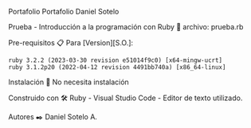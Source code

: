 Portafolio
Portafolio Daniel Sotelo

Prueba - Introducción a la programación con Ruby 🚀
archivo: prueba.rb

Pre-requisitos 📋
Para [Version][S.O.]:

    ruby 3.2.2 (2023-03-30 revision e51014f9c0) [x64-mingw-ucrt]
    ruby 3.1.2p20 (2022-04-12 revision 4491bb740a) [x86_64-linux]
    
Instalación 🔧
No necesita instalación


Construido con 🛠️
Ruby -
Visual Studio Code - Editor de texto utilizado.

Autores ✒️
Daniel Sotelo A.

